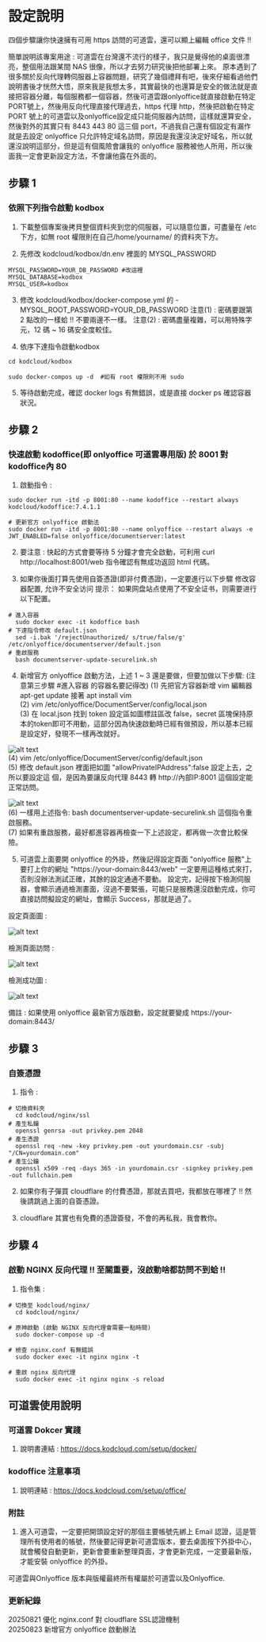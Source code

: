 # 設定說明

四個步驟讓你快速擁有可用 https 訪問的可道雲，還可以顯上編輯 office 文件 !!

簡單說明該專案用途 : 可道雲在台灣還不流行的樣子，我只是覺得他的桌面很漂亮，整個用法跟某間 NAS 很像，所以才去努力研究後把他部署上來。
原本遇到了很多關於反向代理轉伺服器上容器問題，研究了幾個禮拜有吧，後來仔細看過他們說明書後才恍然大悟，原來我是我想太多，其實最快的也還算是安全的做法就是直接把容器分離，每個服務都一個容器，然後可道雲跟onlyoffice就直接啟動在特定PORT號上，然後用反向代理直接代理過去，https 代理 http，然後把啟動在特定 PORT 號上的可道雲以及onlyoffice設定成只能伺服器內訪問，這樣就還算安全，然後對外的其實只有 8443 443 80 這三個 port，不過我自己還有個設定有漏作就是去設定 onlyoffice 只允許特定域名訪問，原因是我還沒決定好域名，所以就還沒說明這部分，但是這有個風險會讓我的 onlyoffice 服務被他人所用，所以後面我一定會更新設定方法，不會讓他露在外面的。 

## 步驟 1

### 依照下列指令啟動 kodbox
1. 下載整個專案後拷貝整個資料夾到您的伺服器，可以隨意位置，可盡量在 /etc 下方，如無 root 權限則在自己/home/yourname/ 的資料夾下方。

2. 先修改 kodcloud/kodbox/dn.env 裡面的 MYSQL_PASSWORD
```
MYSQL_PASSWORD=YOUR_DB_PASSWORD #改這裡
MYSQL_DATABASE=kodbox
MYSQL_USER=kodbox
```

3. 修改 kodcloud/kodbox/docker-compose.yml 的 - MYSQL_ROOT_PASSWORD=YOUR_DB_PASSWORD
注意(1) : 密碼要跟第 2 點改的一樣蛤 !! 不要兩邊不一樣。
注意(2) : 密碼盡量複雜，可以用特殊字元，12 碼 ~ 16 碼安全度較佳。

4. 依序下達指令啟動kodbox
```
cd kodcloud/kodbox

sudo docker-compos up -d  #如有 root 權限則不用 sudo
```
5. 等待啟動完成，確認 docker logs 有無錯誤，或是直接 docker ps 確認容器狀況。

## 步驟 2
### 快速啟動 kodoffice(即 onlyoffice 可道雲專用版) 於 8001 對kodoffice內 80 
1. 啟動指令 :
```
sudo docker run -itd -p 8001:80 --name kodoffice --restart always kodcloud/kodoffice:7.4.1.1

# 更新官方 onlyoffice 啟動法
sudo docker run -itd -p 8001:80 --name onlyoffice --restart always -e JWT_ENABLED=false onlyoffice/documentserver:latest
```
2. 要注意 : 快起的方式會要等待 5 分鐘才會完全啟動，可利用 curl http://localhost:8001/web 指令確認有無成功返回 html 代碼。

3. 如果你後面打算先使用自簽憑證(即非付費憑證)，一定要進行以下步驟
修改容器配置, 允许不安全访问
提示：
如果网盘站点使用了不安全证书，则需要进行以下配置。
```
# 進入容器
  sudo docker exec -it kodoffice bash
# 下達指令修改 default.json
  sed -i.bak '/rejectUnauthorized/ s/true/false/g' /etc/onlyoffice/documentserver/default.json
# 重啟服務
  bash documentserver-update-securelink.sh
```

4. 新增官方 onlyoffice 啟動方法，上述 1 ~ 3 還是要做，但要加做以下步驟:  (注意第三步驟 #進入容器 的容器名要記得改) 
  (1) 先把官方容器新增 vim 編輯器 apt-get update 接著 apt install vim  
  (2) vim /etc/onlyoffice/DocumentServer/config/local.json  
  (3) 在 local.json 找到 token 設定區如圖標註區改 false，secret 區塊保持原本的token即可不用動，這部分因為快速啟動時已經有做預設，所以基本已經是設定好，發現不一樣再改就好。  
  
  ![alt text](image-3.png)  
  (4) vim /etc/onlyoffice/DocumentServer/config/default.json  
  (5) 修改 default.json 裡面把如圖 "allowPrivateIPAddress":false 設定上去，之所以要設定這 個，是因為要讓反向代理 8443 轉 http://內部IP:8001 這個設定能正常訪問。  
  
  ![alt text](image-4.png)  
  (6) 一樣用上述指令: bash documentserver-update-securelink.sh 這個指令重啟服務。  
  (7) 如果有重啟服務，最好都進容器再檢查一下上述設定，都再做一次會比較保險。


5. 可道雲上面要開 onlyoffice 的外掛，然後記得設定頁面 "onlyoffice 服務"上要打上你的網址 "https://your-domain:8443/web" 一定要用這種格式來打，否則沒辦法測試正確，其餘的設定通通不要動。
設定完，記得按下檢測伺服器，會顯示通過檢測畫面，沒過不要緊張，可能只是服務還沒啟動完成，你可直接訪問擬設定的網址，會顯示 Success，那就是過了。

設定頁面圖 :

![alt text](image.png)

檢測頁面訪問 :

![alt text](image-1.png)

檢測成功圖 :

![alt text](image-2.png)

備註 : 如果使用 onlyoffice 最新官方版啟動，設定就要變成 https://your-domain:8443/


## 步驟 3
### 自簽憑證

1. 指令 :
```
# 切換資料夾
  cd kodcloud/nginx/ssl
# 產生私鑰
  openssl genrsa -out privkey.pem 2048
# 產生憑證
  openssl req -new -key privkey.pem -out yourdomain.csr -subj "/CN=yourdomain.com"
# 產生公鑰
  openssl x509 -req -days 365 -in yourdomain.csr -signkey privkey.pem -out fullchain.pem
```
2. 如果你有子彈買 cloudflare 的付費憑證，那就去買吧，我都放在哪裡了 !! 然後請跳過上面的自簽憑證。

3. cloudflare 其實也有免費的憑證簽發，不會的再私我，我會教你。

## 步驟 4
### 啟動 NGINX 反向代理 !! 至關重要，沒啟動啥都訪問不到蛤 !!
1. 指令集 :
```
# 切換至 kodcloud/nginx/
  cd kodcloud/nginx/

# 原神啟動 (啟動 NGINX 反向代理會需要一點時間)
  sudo docker-compose up -d

# 檢查 nginx.conf 有無錯誤
  sudo docker exec -it nginx nginx -t

# 重啟 nginx 反向代理
  sudo docker exec -it nginx nginx -s reload
```

## 可道雲使用說明
### 可道雲 Dokcer 實踐
1. 說明書連結 : https://docs.kodcloud.com/setup/docker/

### kodoffice 注意事項
1. 說明連結 : https://docs.kodcloud.com/setup/office/

### 附註
1. 進入可道雲，一定要把開頭設定好的那個主要帳號先綁上 Email 認證，這是管理所有使用者的帳號，然後要記得更新可道雲版本，要去桌面按下外掛中心，就會觸發自動更新，更新會要重新整理頁面，才會更新完成，一定要最新版，才能安裝 onlyoffice 的外掛。

可道雲與Onlyoffice 版本與版權最終所有權屬於可道雲以及Onlyoffice.

### 更新紀錄
20250821 優化 nginx.conf 對 cloudflare SSL認證機制  
20250823 新增官方 onlyoffice 啟動辦法  
